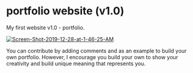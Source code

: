 # portfolio website (v1.0)
My first website v1.0 - portfolio.


<a href="https://ibb.co/HPDdB4Q"><img src="https://i.ibb.co/t2MXQK5/Screen-Shot-2019-12-28-at-1-46-25-AM.png" alt="Screen-Shot-2019-12-28-at-1-46-25-AM" border="0"></a>

You can contribute by adding comments and as an example to build your own portfolio. However, I encourage you build your own to show your creativity and build unique meaning that represents you.
